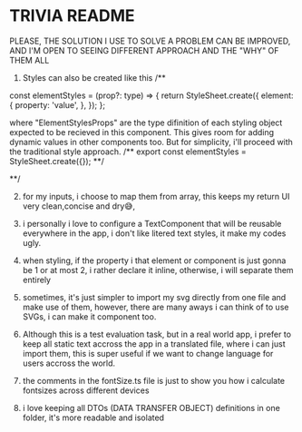 # TRIVIA README

PLEASE, THE SOLUTION I USE TO SOLVE A PROBLEM CAN BE IMPROVED, AND I'M OPEN TO SEEING DIFFERENT APPROACH AND THE "WHY" OF THEM ALL

1.  Styles can also be created like this
    /\*\*

const elementStyles = (prop?: type) => {
return StyleSheet.create<ElementStylesProps>({
element: {
property: 'value',
},
});
};

where "ElementStylesProps" are the type difinition of each styling object expected to be recieved in this component. This gives room for adding dynamic values in other components too.
But for simplicity, i'll proceed with the traditional style approach.
/**
export const elementStyles = StyleSheet.create({});
**/

\*\*/

2. for my inputs, i choose to map them from array, this keeps my return UI very clean,concise and dry😅,

3. i personally i love to configure a TextComponent that will be reusable everywhere in the app, i don't like litered text styles, it make my codes ugly.

4. when styling, if the property i that element or component is just gonna be 1 or at most 2, i rather declare it inline, otherwise, i will separate them entirely

5. sometimes, it's just simpler to import my svg directly from one file and make use of them, however, there are many aways i can think of to use SVGs, i can make it component too.

6. Although this is a test evaluation task, but in a real world app, i prefer to keep all static text accross the app in a translated file, where i can just import them, this is super useful if we want to change language for users accross the world.

7. the comments in the fontSize.ts file is just to show you how i calculate fontsizes across different devices

8. i love keeping all DTOs (DATA TRANSFER OBJECT) definitions in one folder, it's more readable and isolated
